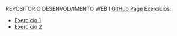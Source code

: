 REPOSITORIO DESENVOLVIMENTO WEB I
[GitHub Page](https://lucianobruno1.github.io/DSWI/)
Exercícios:
  <ul>
      <li>
        <a href= "https://lucianobruno1.github.io/DSWI/Exercicio1/home.html"> Exercício 1</a>
      </li>
      <li>
        <a href = "https://lucianobruno1.github.io/DSWI/exercicio2/conta.html"> Exercício 2 <a/>
      </li>
  </ul>
